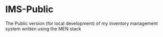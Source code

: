 # IMS-Public
The Public version (for local development) of my inventory management system written using the MEN stack
